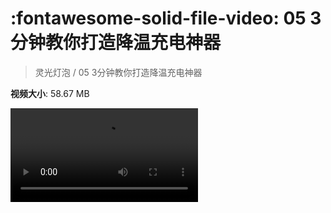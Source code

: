 # :fontawesome-solid-file-video: 05 3分钟教你打造降温充电神器

> 灵光灯泡 / 05 3分钟教你打造降温充电神器

**视频大小**: 58.67 MB

<div class="video"><video src="https://file.hsyhx.top/archive/灵光灯泡/05.mp4" controls preload>🤔 您的浏览器不支持 video 标签</video></div>